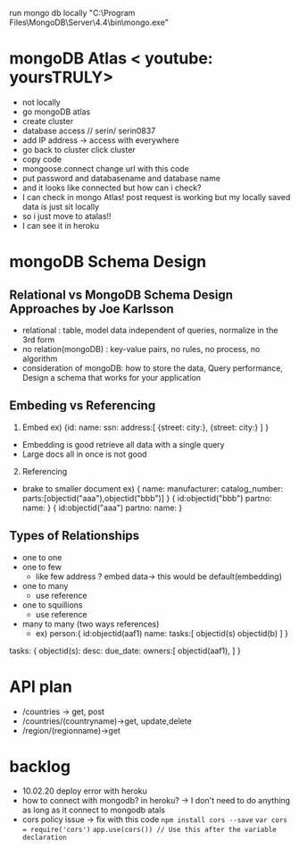 run mongo db locally
"C:\Program Files\MongoDB\Server\4.4\bin\mongo.exe"

# mongoDB Atlas < youtube: yoursTRULY>

- not locally
- go mongoDB atlas
- create cluster
- database access // serin/ serin0837
- add IP address -> access with everywhere
- go back to cluster click cluster
- copy code
- mongoose.connect change url with this code
- put password and databasename and database name
- and it looks like connected but how can i check?
- I can check in mongo Atlas! post request is working but my locally saved data is just sit locally
- so i just move to atalas!!
- I can see it in heroku

# mongoDB Schema Design

## Relational vs MongoDB Schema Design Approaches by Joe Karlsson

- relational : table, model data independent of queries, normalize in the 3rd form
- no relation(mongoDB) : key-value pairs, no rules, no process, no algorithm
- consideration of mongoDB: how to store the data, Query performance, Design a schema that works for your application

## Embeding vs Referencing

1. Embed
   ex)
   {id:
   name:
   ssn:
   address:[
   {street:
   city:},
   {street:
   city:}
   ]
   }

- Embedding is good retrieve all data with a single query
- Large docs all in once is not good

2. Referencing

- brake to smaller document
  ex) {
  name:
  manufacturer:
  catalog_number:
  parts:[objectid("aaa"),objectid("bbb")]
  }
  {
  id:objectid("bbb")
  partno:
  name:
  }
  {
  id:objectid("aaa")
  partno:
  name:
  }

## Types of Relationships

- one to one
- one to few
  - like few address ? embed data-> this would be default(embedding)
- one to many
  - use reference
- one to squillions
  - use reference
- many to many (two ways references)
  - ex) person:{
    id:objectid(aaf1)
    name:
    tasks:[
    objectid(s)
    objectid(b)
    ]
    }

tasks:
{
objectid(s):
desc:
due_date:
owners:[
objectid(aaf1),
]
}

# API plan

- /countries -> get, post
- /countries/(countryname)->get, update,delete
- /region/(regionname)->get

# backlog

- 10.02.20 deploy error with heroku
- how to connect with mongodb? in heroku? -> I don't need to do anything as long as it connect to mongodb atals
- cors policy issue -> fix with this code
  `npm install cors --save`
  `var cors = require('cors')`
  `app.use(cors()) // Use this after the variable declaration`
